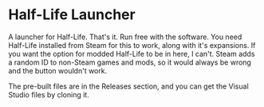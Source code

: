 # Half-Life Launcher
A launcher for Half-Life. That's it. Run free with the software. You need Half-Life installed from Steam for this to work, along with it's expansions.
If you want the option for modded Half-Life to be in here, I can't. Steam adds a random ID to non-Steam games and mods, so it would always be wrong and the button wouldn't work.

The pre-built files are in the Releases section, and you can get the Visual Studio files by cloning it.
